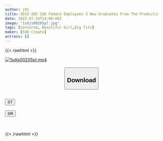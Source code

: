 ```yaml
---
author: j91
title: SDJS-205 SOD Female Employees 3 New Graduates From The Production Department Who Have Never Been To A Filming Site Yet Magic Mirror Reverse Pick-Up Training! I’m Embarrassed To Measure The Male Genitalia Size! I Couldn’t Leave A Man Who Was In Trouble Because He Couldn’t Get An Erection, So I Made Him Shoot All Of Them.A Total Of 8 Shots!
date: 2023-07-24T14:00:00Z
image: "1sdjs00205pl.jpg"
tags: [Censored, Beautiful Girl,Big Tits]
maker: [SOD Create]
actress: []
---
```



{{< rawhtml >}}

<div class="video" data-videoid="WyJRmDqkVVubaoa">
    <a href="javascript:;">
        <img src="https://my.j91.asia/posts/1sdjs00205pl/1sdjs00205pl.jpg" width="WIDTH" height="HEIGHT" alt="1sdjs00205pl.mp4" loading="lazy">
    </a>
</div>

<script type="text/javascript" src="https://j91.asia/asset/on-demand-st.js"></script>

<br>
  <link rel="stylesheet" href="https://j91.asia/asset/bs5.css">
  
  <center>
  <button class="btn btn-primary" type="button" data-bs-toggle="collapse" data-bs-target=".multi-collapse" aria-expanded="false" aria-controls="multiCollapseExample1 multiCollapseExample2"><h2>Download</h2></button></center>
</p>
<div class="row">
  <div class="col">
    <div class="collapse multi-collapse" id="multiCollapseExample1">
      <div class="card card-body">
	      	      <br>
<div class="buttons">  
<a href="https://streamtape.to/v/WyJRmDqkVVubaoa"><button class="btn-hover color-3"><i class="fa fa-download"></i> ST</button></a></div>
    </div>
  </div>
</div>
  <div class="col">
    <div class="collapse multi-collapse" id="multiCollapseExample2">
      <div class="card card-body">
	      <br>
<div class="buttons">
    <a href="https://streamruby.com/7jyfqwavn9rw.html"><button class="btn-hover color-9"><i class="fa fa-download"></i> SR</button></a></div>
<br><br>
      </div>
    </div>
  </div>
</div>

{{< /rawhtml >}}
